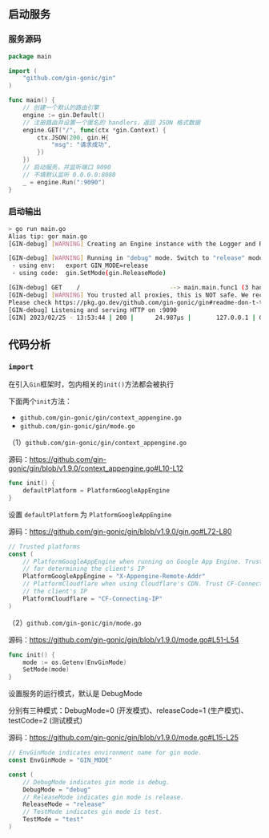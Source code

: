 ## 启动服务

### 服务源码

```go
package main

import (
	"github.com/gin-gonic/gin"
)

func main() {
	// 创建一个默认的路由引擎
	engine := gin.Default()
	// 注册路由并设置一个匿名的 handlers，返回 JSON 格式数据
	engine.GET("/", func(ctx *gin.Context) {
		ctx.JSON(200, gin.H{
			"msg": "请求成功",
		})
	})
	// 启动服务，并监听端口 9090
	// 不填默认监听 0.0.0.0:8080
	_ = engine.Run(":9090")
}

```

### 启动输出

```bash
> go run main.go 
Alias tip: gor main.go
[GIN-debug] [WARNING] Creating an Engine instance with the Logger and Recovery middleware already attached.

[GIN-debug] [WARNING] Running in "debug" mode. Switch to "release" mode in production.
 - using env:   export GIN_MODE=release
 - using code:  gin.SetMode(gin.ReleaseMode)

[GIN-debug] GET    /                         --> main.main.func1 (3 handlers)
[GIN-debug] [WARNING] You trusted all proxies, this is NOT safe. We recommend you to set a value.
Please check https://pkg.go.dev/github.com/gin-gonic/gin#readme-don-t-trust-all-proxies for details.
[GIN-debug] Listening and serving HTTP on :9090
[GIN] 2023/02/25 - 13:53:44 | 200 |      24.987µs |       127.0.0.1 | GET      "/"
```

## 代码分析

### `import`

在引入`Gin`框架时，包内相关的`init()`方法都会被执行

下面两个`init`方法：

- `github.com/gin-gonic/gin/context_appengine.go`
- `github.com/gin-gonic/gin/mode.go`

（1）`github.com/gin-gonic/gin/context_appengine.go`

源码：https://github.com/gin-gonic/gin/blob/v1.9.0/context_appengine.go#L10-L12

```go
func init() {
	defaultPlatform = PlatformGoogleAppEngine
}

```

设置 `defaultPlatform` 为 `PlatformGoogleAppEngine`

源码：<https://github.com/gin-gonic/gin/blob/v1.9.0/gin.go#L72-L80>

```go
// Trusted platforms
const (
	// PlatformGoogleAppEngine when running on Google App Engine. Trust X-Appengine-Remote-Addr
	// for determining the client's IP
	PlatformGoogleAppEngine = "X-Appengine-Remote-Addr"
	// PlatformCloudflare when using Cloudflare's CDN. Trust CF-Connecting-IP for determining
	// the client's IP
	PlatformCloudflare = "CF-Connecting-IP"
)

```

（2）`github.com/gin-gonic/gin/mode.go`

源码：<https://github.com/gin-gonic/gin/blob/v1.9.0/mode.go#L51-L54>

```go
func init() {
	mode := os.Getenv(EnvGinMode)
	SetMode(mode)
}

```

设置服务的运行模式，默认是 DebugMode

分别有三种模式：DebugMode=0 (开发模式)、releaseCode=1 (生产模式)、testCode=2 (测试模式)

源码：<https://github.com/gin-gonic/gin/blob/v1.9.0/mode.go#L15-L25>

```go
// EnvGinMode indicates environment name for gin mode.
const EnvGinMode = "GIN_MODE"

const (
	// DebugMode indicates gin mode is debug.
	DebugMode = "debug"
	// ReleaseMode indicates gin mode is release.
	ReleaseMode = "release"
	// TestMode indicates gin mode is test.
	TestMode = "test"
)

```


